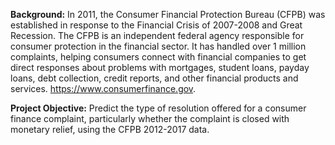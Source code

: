 **Background:**
In 2011, the Consumer Financial Protection Bureau (CFPB) was established in response to the Financial Crisis of 2007-2008 and Great Recession. The CFPB is an independent federal agency responsible for consumer protection in the financial sector. It has handled over 1 million complaints, helping consumers connect with financial companies to get direct responses about problems with mortgages, student loans, payday loans, debt collection, credit reports, and other financial products and services. https://www.consumerfinance.gov. 

**Project Objective:** Predict the type of resolution offered for a consumer finance complaint, particularly whether the complaint is closed with monetary relief, using the CFPB 2012-2017 data.
